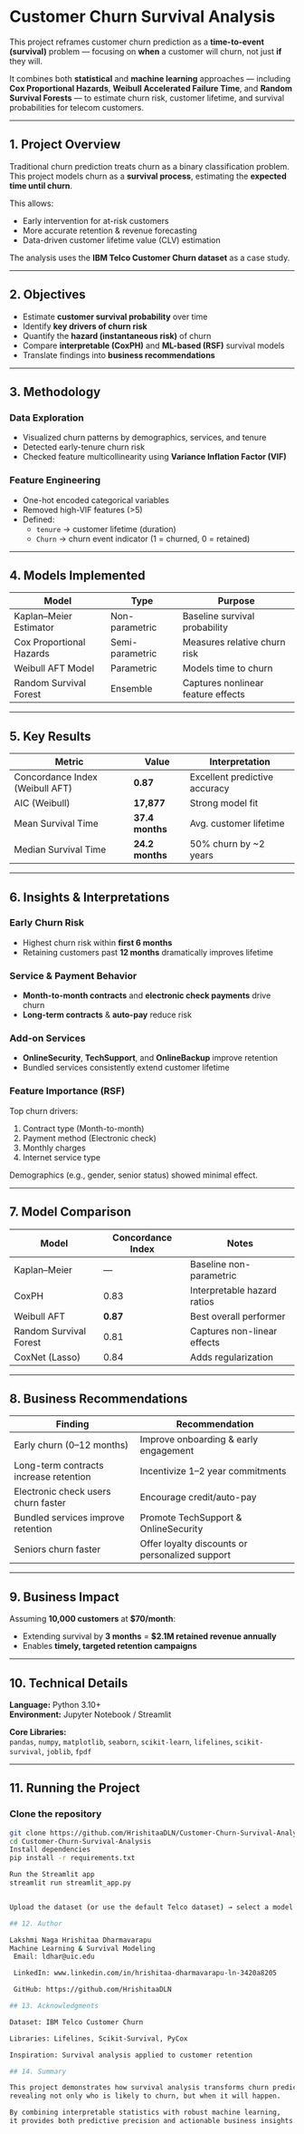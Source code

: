 # Customer Churn Survival Analysis

This project reframes customer churn prediction as a **time-to-event (survival)** problem — focusing on **when** a customer will churn, not just **if** they will.  

It combines both **statistical** and **machine learning** approaches — including **Cox Proportional Hazards**, **Weibull Accelerated Failure Time**, and **Random Survival Forests** — to estimate churn risk, customer lifetime, and survival probabilities for telecom customers.

---

##  1. Project Overview

Traditional churn prediction treats churn as a binary classification problem.  
This project models churn as a **survival process**, estimating the **expected time until churn**.

This allows:
- Early intervention for at-risk customers  
- More accurate retention & revenue forecasting  
- Data-driven customer lifetime value (CLV) estimation  

The analysis uses the **IBM Telco Customer Churn dataset** as a case study.

---

##  2. Objectives

- Estimate **customer survival probability** over time  
- Identify **key drivers of churn risk**  
- Quantify the **hazard (instantaneous risk)** of churn  
- Compare **interpretable (CoxPH)** and **ML-based (RSF)** survival models  
- Translate findings into **business recommendations**  

---

##  3. Methodology

###  Data Exploration
- Visualized churn patterns by demographics, services, and tenure  
- Detected early-tenure churn risk  
- Checked feature multicollinearity using **Variance Inflation Factor (VIF)**

###  Feature Engineering
- One-hot encoded categorical variables  
- Removed high-VIF features (>5)  
- Defined:
  - `tenure` → customer lifetime (duration)
  - `Churn` → churn event indicator (1 = churned, 0 = retained)

---

##  4. Models Implemented

| Model | Type | Purpose |
|--------|------|----------|
| Kaplan–Meier Estimator | Non-parametric | Baseline survival probability |
| Cox Proportional Hazards | Semi-parametric | Measures relative churn risk |
| Weibull AFT Model | Parametric | Models time to churn |
| Random Survival Forest | Ensemble | Captures nonlinear feature effects |

---

##  5. Key Results

| Metric | Value | Interpretation |
|--------|--------|----------------|
| Concordance Index (Weibull AFT) | **0.87** | Excellent predictive accuracy |
| AIC (Weibull) | **17,877** | Strong model fit |
| Mean Survival Time | **37.4 months** | Avg. customer lifetime |
| Median Survival Time | **24.2 months** | 50% churn by ~2 years |

---

##  6. Insights & Interpretations

###  Early Churn Risk
- Highest churn risk within **first 6 months**  
- Retaining customers past **12 months** dramatically improves lifetime

###  Service & Payment Behavior
- **Month-to-month contracts** and **electronic check payments** drive churn  
- **Long-term contracts** & **auto-pay** reduce risk

###  Add-on Services
- **OnlineSecurity**, **TechSupport**, and **OnlineBackup** improve retention  
- Bundled services consistently extend customer lifetime

###  Feature Importance (RSF)
Top churn drivers:
1. Contract type (Month-to-month)
2. Payment method (Electronic check)
3. Monthly charges
4. Internet service type

Demographics (e.g., gender, senior status) showed minimal effect.

---

##  7. Model Comparison

| Model | Concordance Index | Notes |
|--------|------------------|-------|
| Kaplan–Meier | — | Baseline non-parametric |
| CoxPH | 0.83 | Interpretable hazard ratios |
| Weibull AFT | **0.87** | Best overall performer |
| Random Survival Forest | 0.81 | Captures non-linear effects |
| CoxNet (Lasso) | 0.84 | Adds regularization |

---

##  8. Business Recommendations

| Finding | Recommendation |
|----------|----------------|
| Early churn (0–12 months) | Improve onboarding & early engagement |
| Long-term contracts increase retention | Incentivize 1–2 year commitments |
| Electronic check users churn faster | Encourage credit/auto-pay |
| Bundled services improve retention | Promote TechSupport & OnlineSecurity |
| Seniors churn faster | Offer loyalty discounts or personalized support |

---

##  9. Business Impact

Assuming **10,000 customers** at **\$70/month**:
- Extending survival by **3 months** = **\$2.1M retained revenue annually**
- Enables **timely, targeted retention campaigns**

---

##  10. Technical Details

**Language:** Python 3.10+  
**Environment:** Jupyter Notebook / Streamlit  

**Core Libraries:**  
`pandas`, `numpy`, `matplotlib`, `seaborn`, `scikit-learn`, `lifelines`, `scikit-survival`, `joblib`, `fpdf`

---

##  11. Running the Project

### Clone the repository
```bash
git clone https://github.com/HrishitaaDLN/Customer-Churn-Survival-Analysis.git
cd Customer-Churn-Survival-Analysis
Install dependencies
pip install -r requirements.txt

Run the Streamlit app
streamlit run streamlit_app.py


Upload the dataset (or use the default Telco dataset) → select a model → train → analyze churn curves, feature importances, and predictions.

## 12. Author

Lakshmi Naga Hrishitaa Dharmavarapu
Machine Learning & Survival Modeling
 Email: ldhar@uic.edu

 LinkedIn: www.linkedin.com/in/hrishitaa-dharmavarapu-ln-3420a8205

 GitHub: https://github.com/HrishitaaDLN

## 13. Acknowledgments

Dataset: IBM Telco Customer Churn

Libraries: Lifelines, Scikit-Survival, PyCox

Inspiration: Survival analysis applied to customer retention

## 14. Summary

This project demonstrates how survival analysis transforms churn prediction —
revealing not only who is likely to churn, but when it will happen.

By combining interpretable statistics with robust machine learning,
it provides both predictive precision and actionable business insights.
